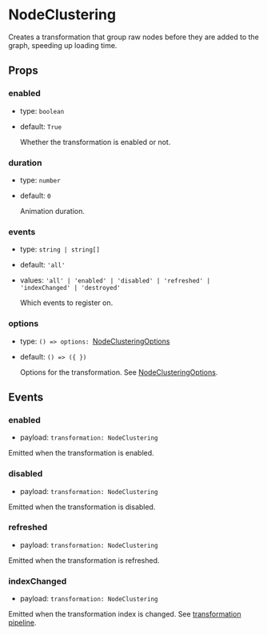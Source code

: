 # NodeClustering

Creates a transformation that group raw nodes before they are added to the graph,
speeding up loading time.

## Props

### enabled

- type: `boolean`
- default: `True`

  Whether the transformation is enabled or not.

### duration

- type: `number`
- default: `0`

  Animation duration.

### events

- type: `string | string[]`
- default: `'all'`
- values: `'all' | 'enabled' | 'disabled' | 'refreshed' | 'indexChanged' | 'destroyed'`

  Which events to register on.

### options

- type: `() => options: `[NodeClusteringOptions](https://doc.linkurious.com/ogma/latest/api.html#NodeClusteringOptions)
- default: `() => ({ })`

  Options for the transformation. See [NodeClusteringOptions](https://doc.linkurious.com/ogma/latest/api.html#NodeClusteringOptions).

## Events

### enabled

- payload: `transformation: NodeClustering`

Emitted when the transformation is enabled.

### disabled

- payload: `transformation: NodeClustering`

Emitted when the transformation is disabled.

### refreshed

- payload: `transformation: NodeClustering`

Emitted when the transformation is refreshed.

### indexChanged

- payload: `transformation: NodeClustering`

Emitted when the transformation index is changed. See [transformation pipeline](https://doc.linkurious.com/ogma/latest/examples/transformation-schema.html).
